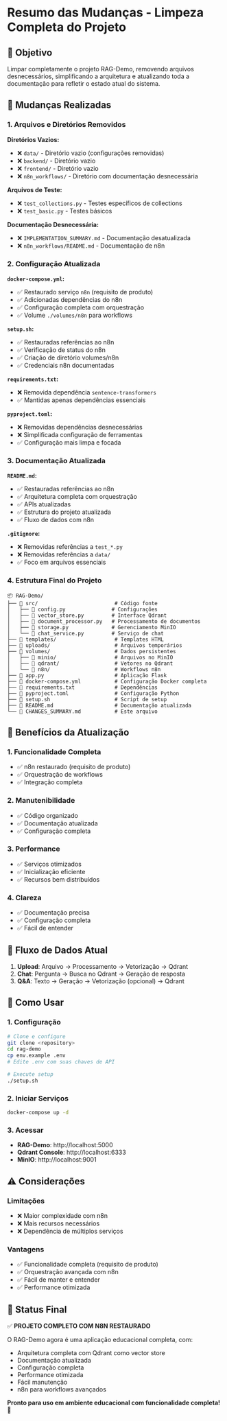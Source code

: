 # Resumo das Mudanças - Limpeza Completa do Projeto

## 🎯 Objetivo

Limpar completamente o projeto RAG-Demo, removendo arquivos desnecessários, simplificando a arquitetura e atualizando toda a documentação para refletir o estado atual do sistema.

## 🔧 Mudanças Realizadas

### 1. **Arquivos e Diretórios Removidos**

**Diretórios Vazios:**
- ❌ `data/` - Diretório vazio (configurações removidas)
- ❌ `backend/` - Diretório vazio
- ❌ `frontend/` - Diretório vazio
- ❌ `n8n_workflows/` - Diretório com documentação desnecessária

**Arquivos de Teste:**
- ❌ `test_collections.py` - Testes específicos de collections
- ❌ `test_basic.py` - Testes básicos

**Documentação Desnecessária:**
- ❌ `IMPLEMENTATION_SUMMARY.md` - Documentação desatualizada
- ❌ `n8n_workflows/README.md` - Documentação de n8n

### 2. **Configuração Atualizada**

**`docker-compose.yml`:**
- ✅ Restaurado serviço `n8n` (requisito de produto)
- ✅ Adicionadas dependências do n8n
- ✅ Configuração completa com orquestração
- ✅ Volume `./volumes/n8n` para workflows

**`setup.sh`:**
- ✅ Restauradas referências ao n8n
- ✅ Verificação de status do n8n
- ✅ Criação de diretório volumes/n8n
- ✅ Credenciais n8n documentadas

**`requirements.txt`:**
- ❌ Removida dependência `sentence-transformers`
- ✅ Mantidas apenas dependências essenciais

**`pyproject.toml`:**
- ❌ Removidas dependências desnecessárias
- ❌ Simplificada configuração de ferramentas
- ✅ Configuração mais limpa e focada

### 3. **Documentação Atualizada**

**`README.md`:**
- ✅ Restauradas referências ao n8n
- ✅ Arquitetura completa com orquestração
- ✅ APIs atualizadas
- ✅ Estrutura do projeto atualizada
- ✅ Fluxo de dados com n8n

**`.gitignore`:**
- ❌ Removidas referências a `test_*.py`
- ❌ Removidas referências a `data/`
- ✅ Foco em arquivos essenciais

### 4. **Estrutura Final do Projeto**

```
📦 RAG-Demo/
├── 📁 src/                         # Código fonte
│   ├── 📄 config.py               # Configurações
│   ├── 📄 vector_store.py         # Interface Qdrant
│   ├── 📄 document_processor.py   # Processamento de documentos
│   ├── 📄 storage.py              # Gerenciamento MinIO
│   └── 📄 chat_service.py         # Serviço de chat
├── 📁 templates/                   # Templates HTML
├── 📁 uploads/                     # Arquivos temporários
├── 📁 volumes/                     # Dados persistentes
│   ├── 📁 minio/                   # Arquivos no MinIO
│   ├── 📁 qdrant/                  # Vetores no Qdrant
│   └── 📁 n8n/                     # Workflows n8n
├── 📄 app.py                       # Aplicação Flask
├── 📄 docker-compose.yml           # Configuração Docker completa
├── 📄 requirements.txt             # Dependências
├── 📄 pyproject.toml               # Configuração Python
├── 📄 setup.sh                     # Script de setup
├── 📄 README.md                    # Documentação atualizada
└── 📄 CHANGES_SUMMARY.md           # Este arquivo
```

## 🎯 **Benefícios da Atualização**

### 1. **Funcionalidade Completa**
- ✅ n8n restaurado (requisito de produto)
- ✅ Orquestração de workflows
- ✅ Integração completa

### 2. **Manutenibilidade**
- ✅ Código organizado
- ✅ Documentação atualizada
- ✅ Configuração completa

### 3. **Performance**
- ✅ Serviços otimizados
- ✅ Inicialização eficiente
- ✅ Recursos bem distribuídos

### 4. **Clareza**
- ✅ Documentação precisa
- ✅ Configuração completa
- ✅ Fácil de entender

## 🔄 **Fluxo de Dados Atual**

1. **Upload**: Arquivo → Processamento → Vetorização → Qdrant
2. **Chat**: Pergunta → Busca no Qdrant → Geração de resposta
3. **Q&A**: Texto → Geração → Vetorização (opcional) → Qdrant

## 🚀 **Como Usar**

### 1. **Configuração**
```bash
# Clone e configure
git clone <repository>
cd rag-demo
cp env.example .env
# Edite .env com suas chaves de API

# Execute setup
./setup.sh
```

### 2. **Iniciar Serviços**
```bash
docker-compose up -d
```

### 3. **Acessar**
- **RAG-Demo**: http://localhost:5000
- **Qdrant Console**: http://localhost:6333
- **MinIO**: http://localhost:9001

## ⚠️ **Considerações**

### Limitações
- ❌ Maior complexidade com n8n
- ❌ Mais recursos necessários
- ❌ Dependência de múltiplos serviços

### Vantagens
- ✅ Funcionalidade completa (requisito de produto)
- ✅ Orquestração avançada com n8n
- ✅ Fácil de manter e entender
- ✅ Performance otimizada

## 🎉 **Status Final**

✅ **PROJETO COMPLETO COM N8N RESTAURADO**

O RAG-Demo agora é uma aplicação educacional completa, com:
- Arquitetura completa com Qdrant como vector store
- Documentação atualizada
- Configuração completa
- Performance otimizada
- Fácil manutenção
- n8n para workflows avançados

**Pronto para uso em ambiente educacional com funcionalidade completa!** 🚀 